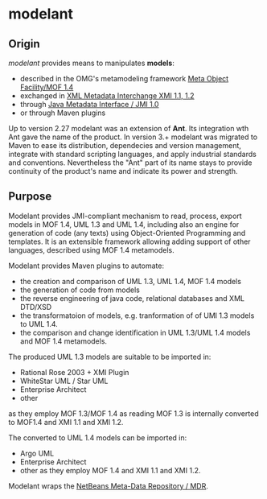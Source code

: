 modelant
========

<!-- MACRO{toc} -->

Origin
------

*modelant* provides means to manipulates **models**:

* described in the OMG's metamodeling framework [Meta Object Facility/MOF 1.4](https://www.omg.org/cgi-bin/doc?formal/02-04-03)
* exchanged in [XML Metadata Interchange XMI 1.1, 1.2](https://www.omg.org/cgi-bin/doc?formal/02-01-01)
* through [Java Metadata Interface / JMI 1.0](https://jcp.org/en/jsr/detail?id=40)
* or through Maven plugins

Up to version 2.27 modelant was an extension of **Ant**. Its integration wth Ant gave the name of the product. In version 3.+ modelant was migrated to Maven to ease its distribution, dependecies and version management, integrate with standard scripting languages, and apply industrial standards and conventions. Nevertheless the "Ant" part of its name stays to provide continuity of the product's name and indicate its power and strength.

Purpose 
-------

Modelant provides JMI-compliant mechanism to read, process, export models in MOF 1.4, UML 1.3 and UML 1.4, including also an engine for generation of code (any texts) using Object-Oriented Programming
and templates. It is an extensible framework allowing adding support of other languages, described using MOF 1.4 metamodels.

Modelant provides Maven plugins to automate:

* the creation and comparison of UML 1.3, UML 1.4, MOF 1.4 models
* the generation of code from models
* the reverse engineering of java code, relational databases and XML DTD/XSD
* the transformatoion of models, e.g. tranformation of of UMl 1.3 models to UML 1.4.
* the comparison and change identification in UML 1.3/UML 1.4 models and MOF 1.4 metamodels.

The produced UML 1.3 models are suitable to be imported in:

* Rational Rose 2003 + XMI Plugin
* WhiteStar UML / Star UML
* Enterprise Architect
* other

as they employ MOF 1.3/MOF 1.4 as reading MOF 1.3 is internally converted to MOF1.4 and XMI 1.1 and XMI 1.2.

The converted to UML 1.4 models can be imported in:
 * Argo UML
 * Enterprise Architect
 * other
as they employ MOF 1.4 and XMI 1.1 and XMI 1.2.

Modelant wraps the [NetBeans Meta-Data Repository / MDR](https://netbeans.org/download/5_5/javadoc/org-netbeans-api-mdr/architecture-summary.html).